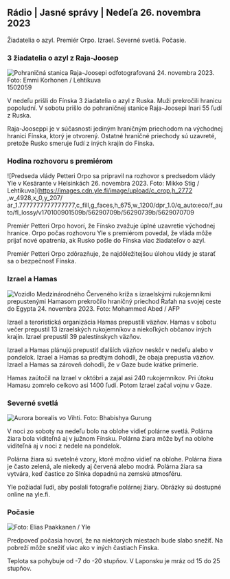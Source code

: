 Rádio \| Jasné správy \| Nedeľa 26. novembra 2023
---------------------------------------------

Žiadatelia o azyl. Premiér Orpo. Izrael. Severné svetlá. Počasie.

### 3 žiadatelia o azyl z Raja-Joosep

![Pohraničná stanica Raja-Joosepi odfotografovaná 24. novembra 2023. Foto: Emmi Korhonen / Lehtikuva](https://images.cdn.yle.fi/image/upload/c_crop,h_2880,w_5120,x_0,y_424/ar_1.7777777777777777,c_fill,g_faces,h_675,w_1200/dpr_1.0/q_auto:eco/f_auto/fl_lossy/v1700842179/39-120631365609f7)1502059

V nedeľu prišli do Fínska 3 žiadatelia o azyl z Ruska. Muži prekročili hranicu popoludní. V sobotu prišlo do pohraničnej stanice Raja-Joosepi Inari 55 ľudí z Ruska.

Raja-Jooseppi je v súčasnosti jediným hraničným priechodom na východnej hranici Fínska, ktorý je otvorený. Ostatné hraničné priechody sú uzavreté, pretože Rusko smeruje ľudí z iných krajín do Fínska.

### Hodina rozhovoru s premiérom

![Predseda vlády Petteri Orpo sa pripravil na rozhovor s predsedom vlády Yle v Kesärante v Helsinkách 26. novembra 2023. Foto: Mikko Stig / Lehtikuva](https://images.cdn.yle.fi/image/upload/c_crop,h_2772 ,w_4928,x_0,y_207/ ar_1.7777777777777777,c_fill,g_faces,h_675,w_1200/dpr_1.0/q_auto:eco/f_auto/fl_lossy/v170100901509b/56290709b/56290739b/5629070709

Premiér Petteri Orpo hovorí, že Fínsko zvažuje úplné uzavretie východnej hranice. Orpo počas rozhovoru Yle s premiérom povedal, že vláda môže prijať nové opatrenia, ak Rusko pošle do Fínska viac žiadateľov o azyl.

Premiér Petteri Orpo zdôrazňuje, že najdôležitejšou úlohou vlády je starať sa o bezpečnosť Fínska.

### Izrael a Hamas

![Vozidlo Medzinárodného Červeného kríža s izraelskými rukojemníkmi prepustenými Hamasom prekročilo hraničný priechod Rafah na svojej ceste do Egypta 24. novembra 2023. Foto: Mohammed Abed / AFP](https://images.cdn.yle.fi/image/upload/c_crop,h_2079,w_3696,x_0,y_366/ar_1.7777777777777777,c_fill,g_faces,h_675,w_1200/dpr_1.0/q_auto:eco/f504919fl_015_84-91fl6560e4e1a0ebe)

Izrael a teroristická organizácia Hamas prepustili väzňov. Hamas v sobotu večer prepustil 13 izraelských rukojemníkov a niekoľkých občanov iných krajín. Izrael prepustil 39 palestínskych väzňov.

Izrael a Hamas plánujú prepustiť ďalších väzňov neskôr v nedeľu alebo v pondelok. Izrael a Hamas sa predtým dohodli, že obaja prepustia väzňov. Izrael a Hamas sa zároveň dohodli, že v Gaze bude krátke prímerie.

Hamas zaútočil na Izrael v októbri a zajal asi 240 rukojemníkov. Pri útoku Hamasu zomrelo celkovo asi 1400 ľudí. Potom Izrael začal vojnu v Gaze.

### Severné svetlá

![Aurora borealis vo Vihti. Foto: Bhabishya Gurung](https://images.cdn.yle.fi/image/upload/c_crop,h_360,w_640,x_0,y_443/ar_1.777777777777777,c_fill,g_autos,h_205/d_10eco/f_auto/fl_lossy/v1700996219/39-120676065630ab4cbda3)

V noci zo soboty na nedeľu bolo na oblohe vidieť polárne svetlá. Polárna žiara bola viditeľná aj v južnom Fínsku. Polárna žiara môže byť na oblohe viditeľná aj v noci z nedele na pondelok.

Polárna žiara sú svetelné vzory, ktoré možno vidieť na oblohe. Polárna žiara je často zelená, ale niekedy aj červená alebo modrá. Polárna žiara sa vytvára, keď častice zo Slnka dopadnú na zemskú atmosféru.

Yle požiadal ľudí, aby poslali fotografie polárnej žiary. Obrázky sú dostupné online na yle.fi.

### Počasie

![ Foto: Elias Paakkanen / Yle](https://images.cdn.yle.fi/image/upload/c_crop,h_1080,w_1919,x_0,y_0/ar_1.7777777777777777,c_fill,g_50,h_120.0/q_auto:eco/f_auto/fl_lossy/v1701007097/39-120685165634edcb0ac7)

Predpoveď počasia hovorí, že na niektorých miestach bude slabo snežiť. Na pobreží môže snežiť viac ako v iných častiach Fínska.

Teplota sa pohybuje od -7 do -20 stupňov. V Laponsku je mráz od 15 do 25 stupňov.